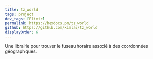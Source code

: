 ```yaml
---
title: tz_world
tags: project
dev_tags: [Elixir]
permalink: https://hexdocs.pm/tz_world
github: https://github.com/kimlai/tz_world
displayOrder: 6
---
```


Une librairie pour trouver le fuseau horaire associé à des coordonnées
géographiques.
